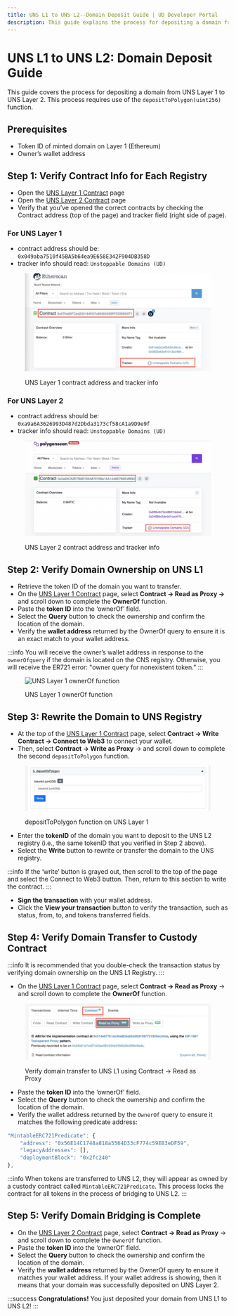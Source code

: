 ```yaml
---
title: UNS L1 to UNS L2--Domain Deposit Guide | UD Developer Portal
description: This guide explains the process for depositing a domain from UNS Layer 1 (Ethereum) registry to the UNS Layer 2 (Polygon) registry.
---
```


# UNS L1 to UNS L2: Domain Deposit Guide

This guide covers the process for depositing a domain from UNS Layer 1 to UNS Layer 2. This process requires use of the `depositToPolygon(uint256)` function.

## Prerequisites
* Token ID of minted domain on Layer 1 (Ethereum)
* Owner’s wallet address

## Step 1: Verify Contract Info for Each Registry
* Open the [UNS Layer 1 Contract](https://etherscan.io/address/0x049aba7510f45BA5b64ea9E658E342F904DB358D) page
* Open the [UNS Layer 2 Contract](https://polygonscan.com/address/0xa9a6A3626993D487d2Dbda3173cf58cA1a9D9e9f) page
* Verify that you’ve opened the correct contracts by checking the Contract address (top of the page) and tracker field (right side of page).

### For UNS Layer 1
* contract address should be: `0x049aba7510f45BA5b64ea9E658E342F904DB358D`
* tracker info should read: `Unstoppable Domains (UD)`

<figure>

![UNS Layer 1 contract address and tracker info](/images/uns-contract-verify.png)

<figcaption>UNS Layer 1 contract address and tracker info</figcaption>
</figure>

### For UNS Layer 2
* contract address should be: `0xa9a6A3626993D487d2Dbda3173cf58cA1a9D9e9f`
* tracker info should read: `Unstoppable Domains (UD)`

<figure>

![UNS Layer 2 contract address and tracker info](/images/uns-L2-contract-verify.png)

<figcaption>UNS Layer 2 contract address and tracker info</figcaption>
</figure>

## Step 2: Verify Domain Ownership on UNS L1
* Retrieve the token ID of the domain you want to transfer.
* On the [UNS Layer 1 Contract](https://etherscan.io/address/0x049aba7510f45BA5b64ea9E658E342F904DB358D) page, select **Contract -> Read as Proxy ->** and scroll down to complete the **OwnerOf** function.
* Paste the **token ID** into the ‘ownerOf’ field.
* Select the **Query** button to check the ownership and confirm the location of the domain.
* Verify the **wallet address** returned by the OwnerOf query to ensure it is an exact match to your wallet address.

:::info
You will receive the owner’s wallet address in response to the `ownerOfquery` if the domain is located on the CNS registry. Otherwise, you will receive the ER721 error: "owner query for nonexistent token.”
:::

<figure>

![UNS Layer 1 ownerOf function](/images/uns_ownership.png)

<figcaption>UNS Layer 1 ownerOf function</figcaption>
</figure>

## Step 3: Rewrite the Domain to UNS Registry
* At the top of the [UNS Layer 1 Contract](https://etherscan.io/address/0x049aba7510f45BA5b64ea9E658E342F904DB358D) page, select **Contract -> Write Contract -> Connect to Web3** to connect your wallet.
* Then, select **Contract -> Write as Proxy** -> and scroll down to complete the second `depositToPolygon` function.

<figure>

![depositToPolygon function on UNS Layer 1](/images/deposit-to-polygon.png)

<figcaption>depositToPolygon function on UNS Layer 1</figcaption>
</figure>

* Enter the **tokenID** of the domain you want to deposit to the UNS L2 registry (i.e., the same tokenID that you verified in Step 2 above).
* Select the **Write** button to rewrite or transfer the domain to the UNS registry.

:::info
If the ‘write’ button is grayed out, then scroll to the top of the page and select the Connect to Web3 button. Then, return to this section to write the contract.
:::

* **Sign the transaction** with your wallet address.
* Click the **View your transaction** button to verify the transaction, such as status, from, to, and tokens transferred fields.

## Step 4: Verify Domain Transfer to Custody Contract
:::info
It is recommended that you double-check the transaction status by verifying domain ownership on the UNS L1 Registry.
:::

* On the [UNS Layer 1 Contract](https://etherscan.io/address/0x049aba7510f45BA5b64ea9E658E342F904DB358D) page, select **Contract -> Read as Proxy** -> and scroll down to complete the **OwnerOf** function.

<figure>

![Verify domain transfer to UNS L1 using Contract -> Read as Proxy](/images/uns-L1-check-owner.png)

<figcaption>Verify domain transfer to UNS L1 using Contract -> Read as Proxy</figcaption>
</figure>

* Paste the **token ID** into the ‘ownerOf’ field.
* Select the **Query** button to check the ownership and confirm the location of the domain.
* Verify the wallet address returned by the `OwnerOf` query to ensure it matches the following predicate address:

```javascript
"MintableERC721Predicate": {
    "address": "0x56E14C1748a818a5564D33cF774c59EB3eDF59",
    "legacyAddresses": [],
    "deploymentBlock": "0x2fc240"
},
```
:::info
When tokens are transferred to UNS L2, they will appear as owned by a custody contract called `MintableERC721Predicate`. This process locks the contract for all tokens in the process of bridging to UNS L2.
:::

## Step 5: Verify Domain Bridging is Complete
* On the [UNS Layer 2 Contract](https://polygonscan.com/address/0xa9a6A3626993D487d2Dbda3173cf58cA1a9D9e9f) page, select **Contract -> Read as Proxy** -> and scroll down to complete the `OwnerOf` function.
* Paste the **token ID** into the ‘ownerOf’ field.
* Select the **Query** button to check the ownership and confirm the location of the domain.
* Verify the **wallet address** returned by the OwnerOf query to ensure it matches your wallet address. If your wallet address is showing, then it means that your domain was successfully deposited on UNS Layer 2.

:::success
**Congratulations!** You just deposited your domain from UNS L1 to UNS L2!
:::
